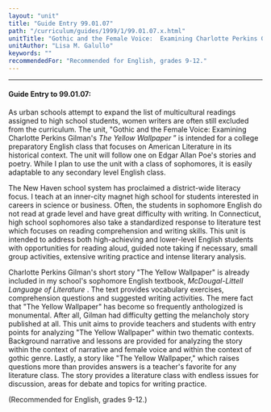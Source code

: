 ```yaml
---
layout: "unit"
title: "Guide Entry 99.01.07"
path: "/curriculum/guides/1999/1/99.01.07.x.html"
unitTitle: "Gothic and the Female Voice:  Examining Charlotte Perkins Gilman's \u0022The Yellow Wallpaper,\u0022"
unitAuthor: "Lisa M. Galullo"
keywords: ""
recommendedFor: "Recommended for English, grades 9-12."
---
```

<body>
<hr/>
 <h4>
  Guide Entry to 99.01.07:
 </h4>
 As urban schools attempt to expand the list of multicultural readings assigned to high school students, women writers are often still excluded from the curriculum.  The unit, "Gothic and the Female Voice: Examining Charlotte Perkins Gilman's
 <i>
  The Yellow Wallpaper
 </i>
 ” is intended for a college preparatory English class that focuses on American Literature in its historical context.  The unit will follow one on Edgar Allan Poe's stories and poetry.  While I plan to use the unit with a class of sophomores, it is easily adaptable to any secondary level English class.
 <p>
  The New Haven school system has proclaimed a district-wide literacy focus. I teach at an inner-city magnet high school for students interested in careers in science or business. Often, the students in sophomore English do not read at grade level and have great difficulty with writing.  In Connecticut, high school sophomores also take a standardized response to literature test which focuses on reading comprehension and writing skills.  This unit is intended to address both high-achieving and lower-level English students with opportunities for reading aloud, guided note taking if necessary, small group activities, extensive writing practice and intense literary analysis.
 </p>
 <p>
  Charlotte Perkins Gilman's short story "The Yellow Wallpaper" is already included in my school's sophomore English textbook,
  <i>
   McDougal-Littell Language of Literature
  </i>
  . The text provides vocabulary exercises, comprehension questions and suggested writing activities.  The mere fact that "The Yellow Wallpaper" has become so frequently anthologized is monumental.  After all, Gilman had difficulty getting the melancholy story published at all.  This unit aims to provide teachers and students with entry points for analyzing "The Yellow Wallpaper" within two thematic contexts.  Background narrative and lessons are provided for analyzing the story within the context of narrative and female voice and within the context of gothic genre.  Lastly, a story like "The Yellow Wallpaper," which raises questions more than provides answers is a teacher's favorite for any literature class.  The story provides a literature class with endless issues for discussion, areas for debate and topics for writing practice.
 </p>
 <p>
  (Recommended for English, grades 9-12.)
 </p>

</body>